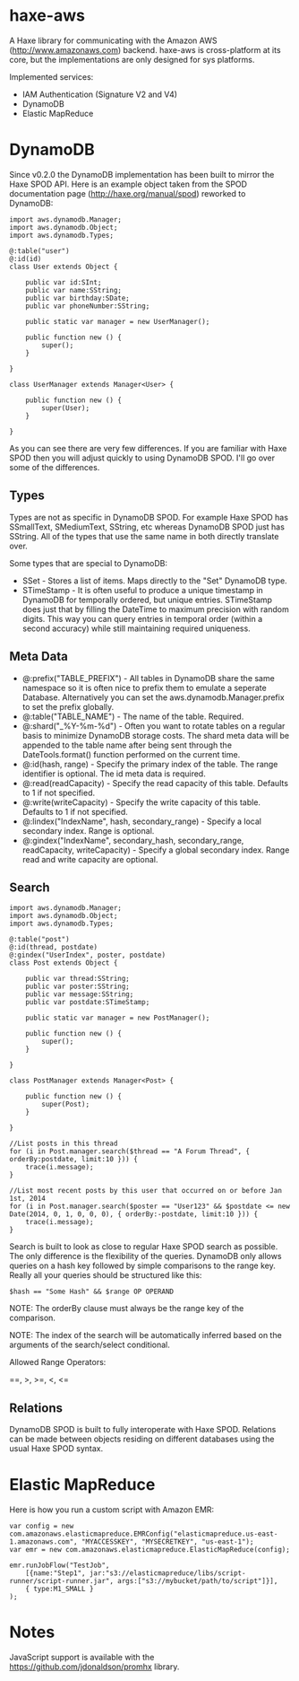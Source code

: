 haxe-aws
========

A Haxe library for communicating with the Amazon AWS (http://www.amazonaws.com) backend. haxe-aws is cross-platform at its core, but the implementations are only designed for sys platforms.

Implemented services:

*	IAM Authentication (Signature V2 and V4)
*	DynamoDB
*	Elastic MapReduce

DynamoDB
========

Since v0.2.0 the DynamoDB implementation has been built to mirror the Haxe SPOD API. Here is an example object taken from the SPOD documentation page (http://haxe.org/manual/spod) reworked to DynamoDB:

	import aws.dynamodb.Manager;
	import aws.dynamodb.Object;
	import aws.dynamodb.Types;

	@:table("user")
	@:id(id)
	class User extends Object {
		
		public var id:SInt;
		public var name:SString;
		public var birthday:SDate;
		public var phoneNumber:SString;
		
		public static var manager = new UserManager();

		public function new () {
			super();
		}
		
	}

	class UserManager extends Manager<User> {
		
		public function new () {
			super(User);
		}
		
	}

As you can see there are very few differences. If you are familiar with Haxe SPOD then you will adjust quickly to using DynamoDB SPOD. I'll go over some of the differences.

Types
-----

Types are not as specific in DynamoDB SPOD. For example Haxe SPOD has SSmallText, SMediumText, SString<Const>, etc whereas DynamoDB SPOD just has SString. All of the types that use the same name in both directly translate over.

Some types that are special to DynamoDB:

 * SSet<T> - Stores a list of items. Maps directly to the "Set" DynamoDB type.
 * STimeStamp - It is often useful to produce a unique timestamp in DynamoDB for temporally ordered, but unique entries. STimeStamp does just that by filling the DateTime to maximum precision with random digits. This way you can query entries in temporal order (within a second accuracy) while still maintaining required uniqueness.

Meta Data
---------

 * @:prefix("TABLE_PREFIX") - All tables in DynamoDB share the same namespace so it is often nice to prefix them to emulate a seperate Database. Alternatively you can set the aws.dynamodb.Manager.prefix to set the prefix globally.
 * @:table("TABLE_NAME") - The name of the table. Required.
 * @:shard("_%Y-%m-%d") - Often you want to rotate tables on a regular basis to minimize DynamoDB storage costs. The shard meta data will be appended to the table name after being sent through the DateTools.format() function performed on the current time.
 * @:id(hash, range) - Specify the primary index of the table. The range identifier is optional. The id meta data is required.
 * @:read(readCapacity) - Specify the read capacity of this table. Defaults to 1 if not specified.
 * @:write(writeCapacity) - Specify the write capacity of this table. Defaults to 1 if not specified.
 * @:lindex("IndexName", hash, secondary_range) - Specify a local secondary index. Range is optional.
 * @:gindex("IndexName", secondary_hash, secondary_range, readCapacity, writeCapacity) - Specify a global secondary index. Range read and write capacity are optional.

Search
------

	import aws.dynamodb.Manager;
	import aws.dynamodb.Object;
	import aws.dynamodb.Types;

	@:table("post")
	@:id(thread, postdate)
	@:gindex("UserIndex", poster, postdate)
	class Post extends Object {
		
		public var thread:SString;
		public var poster:SString;
		public var message:SString;
		public var postdate:STimeStamp;
		
		public static var manager = new PostManager();

		public function new () {
			super();
		}
		
	}

	class PostManager extends Manager<Post> {
		
		public function new () {
			super(Post);
		}
		
	}
	
	//List posts in this thread
	for (i in Post.manager.search($thread == "A Forum Thread", { orderBy:postdate, limit:10 })) {
		trace(i.message);
	}
	
	//List most recent posts by this user that occurred on or before Jan 1st, 2014
	for (i in Post.manager.search($poster == "User123" && $postdate <= new Date(2014, 0, 1, 0, 0, 0), { orderBy:-postdate, limit:10 })) {
		trace(i.message);
	}

Search is built to look as close to regular Haxe SPOD search as possible. The only difference is the flexibility of the queries. DynamoDB only allows queries on a hash key followed by simple comparisons to the range key. Really all your queries should be structured like this:

	$hash == "Some Hash" && $range OP OPERAND

NOTE: The orderBy clause must always be the range key of the comparison.

NOTE: The index of the search will be automatically inferred based on the arguments of the search/select conditional.

Allowed Range Operators:

==, >, >=, <, <=

Relations
---------

DynamoDB SPOD is built to fully interoperate with Haxe SPOD. Relations can be made between objects residing on different databases using the usual Haxe SPOD syntax.

Elastic MapReduce
=================

Here is how you run a custom script with Amazon EMR:

	var config = new com.amazonaws.elasticmapreduce.EMRConfig("elasticmapreduce.us-east-1.amazonaws.com", "MYACCESSKEY", "MYSECRETKEY", "us-east-1");
    var emr = new com.amazonaws.elasticmapreduce.ElasticMapReduce(config);
	
	emr.runJobFlow("TestJob", 
		[{name:"Step1", jar:"s3://elasticmapreduce/libs/script-runner/script-runner.jar", args:["s3://mybucket/path/to/script"]}],
		{ type:M1_SMALL }
	);

Notes
=====

JavaScript support is available with the https://github.com/jdonaldson/promhx library.
